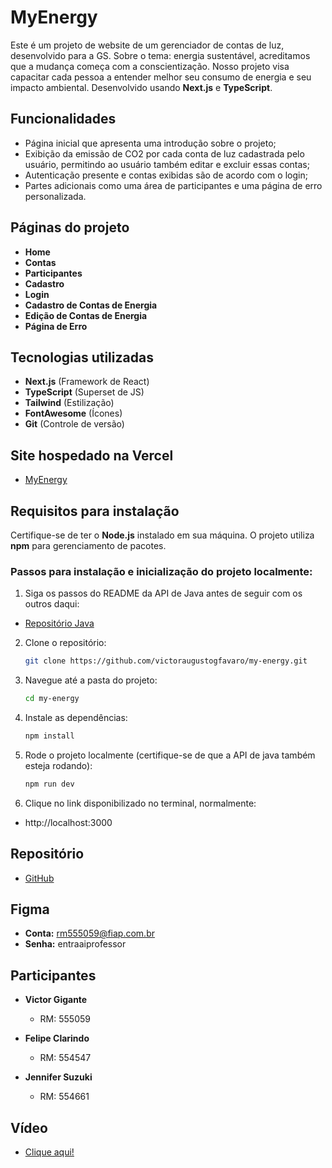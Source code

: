 # MyEnergy

Este é um projeto de website de um gerenciador de contas de luz, desenvolvido para a GS. Sobre o tema: energia sustentável, acreditamos que a mudança começa com a conscientização. Nosso projeto visa capacitar cada pessoa a entender melhor seu consumo de energia e seu impacto ambiental. Desenvolvido usando **Next.js** e **TypeScript**.

## Funcionalidades

- Página inicial que apresenta uma introdução sobre o projeto;
- Exibição da emissão de CO2 por cada conta de luz cadastrada pelo usuário, permitindo ao usuário também editar e excluir essas contas;
- Autenticação presente e contas exibidas são de acordo com o login;
- Partes adicionais como uma área de participantes e uma página de erro personalizada.

## Páginas do projeto

- **Home**
- **Contas**
- **Participantes**
- **Cadastro**
- **Login**
- **Cadastro de Contas de Energia**
- **Edição de Contas de Energia**
- **Página de Erro**

## Tecnologias utilizadas

- **Next.js** (Framework de React)
- **TypeScript** (Superset de JS)
- **Tailwind** (Estilização)
- **FontAwesome** (Ícones)
- **Git** (Controle de versão)

## Site hospedado na Vercel

- [MyEnergy](https://)

## Requisitos para instalação

Certifique-se de ter o **Node.js** instalado em sua máquina. O projeto utiliza **npm** para gerenciamento de pacotes.

### Passos para instalação e inicialização do projeto localmente:

1. Siga os passos do README da API de Java antes de seguir com os outros daqui:

- [Repositório Java](https://github.com/jenniesuzuki/myEnergy)

2. Clone o repositório:

   ```bash
   git clone https://github.com/victoraugustogfavaro/my-energy.git

   ```

3. Navegue até a pasta do projeto:

   ```bash
   cd my-energy

   ```

4. Instale as dependências:

   ```bash
   npm install

   ```

5. Rode o projeto localmente (certifique-se de que a API de java também esteja rodando):

   ```bash
   npm run dev

   ```

6. Clique no link disponibilizado no terminal, normalmente:

- http://localhost:3000

## Repositório

- [GitHub](https://github.com/victoraugustogfavaro/my-energy)

## Figma

- **Conta:** rm555059@fiap.com.br
- **Senha:** entraaiprofessor

## Participantes

- **Victor Gigante**

  - RM: 555059

- **Felipe Clarindo**

  - RM: 554547

- **Jennifer Suzuki**
  - RM: 554661

## Vídeo

- [Clique aqui!](https://www.loom.com/share/5fa7b0a8a981435a85bebbf71b58d091?sid=fa27c658-c6aa-41fd-acdf-118be94c2022)
